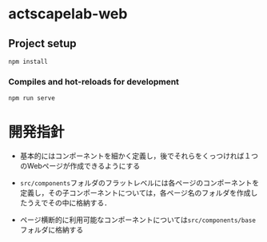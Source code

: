 # actscapelab-web

## Project setup
```
npm install
```

### Compiles and hot-reloads for development
```
npm run serve
```


# 開発指針

- 基本的にはコンポーネントを細かく定義し，後でそれらをくっつければ１つのWebページが作成できるようにする

- `src/components`フォルダのフラットレベルには各ページのコンポーネントを定義し，その子コンポーネントについては，各ページ名のフォルダを作成したうえでその中に格納する．

- ページ横断的に利用可能なコンポーネントについては`src/components/base`フォルダに格納する